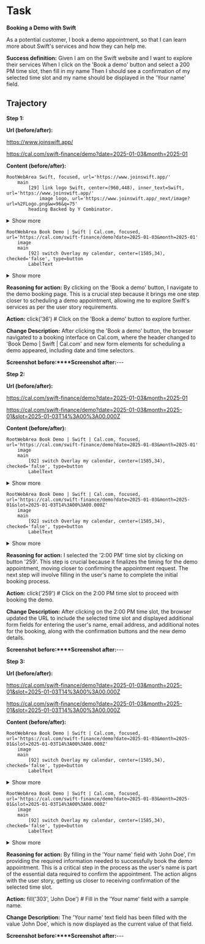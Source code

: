 # Task

**Booking a Demo with Swift**

As a potential customer,
I book a demo appointment,
so that I can learn more about Swift's services and how they can help me.

**Success definition:** Given I am on the Swift website and I want to explore their services
When I click on the 'Book a demo' button and select a 200 PM time slot, then fill in my name
Then I should see a confirmation of my selected time slot and my name should be displayed in the 'Your name' field.

## Trajectory

**Step 1:**

**Url (before/after):** 

https://www.joinswift.app/

https://cal.com/swift-finance/demo?date=2025-01-03&month=2025-01

**Content (before/after):** 

```
RootWebArea Swift, focused, url='https://www.joinswift.app/'
	main
		[29] link logo Swift, center=(960,448), inner_text=Swift, url='https://www.joinswift.app/'
			image logo, url='https://www.joinswift.app/_next/image?url=%2FLogo.png&w=96&q=75'
		heading Backed by Y Combinator.
```
<details><summary>Show more</summary>

```
		[36] link Book a demo, center=(960,572), url='https://cal.com/swift-finance/demo'
			button Book a demo
		[38] link Login, center=(960,628), url='https://accounts.joinswift.app/sign-in'
			button Login
	alert, atomic
```
</details>



```
RootWebArea Book Demo | Swift | Cal.com, focused, url='https://cal.com/swift-finance/demo?date=2025-01-03&month=2025-01'
	image
	main
		[92] switch Overlay my calendar, center=(1585,34), checked='false', type=button
		LabelText
```
<details><summary>Show more</summary>

```
			StaticText Overlay my calendar
		group
			[96] radio $Switch to monthly view, center=(1795,34), checked='true', type=button
			[100] radio $Switch to weekly view, center=(1837,34), checked='false', type=button
			[104] radio $Switch to column view, center=(1879,34), checked='false', type=button
		list
			listitem
				[114] link Swift, center=(477,292), url='https://cal.com/swift-finance?redirect=false'
					image Swift, url='https://cal.com/api/avatar/d45452d7-10cf-4715-b6f0-e895762ab8df.png'
		paragraph
			StaticText Swift
		heading Book Demo
		paragraph
			StaticText David – Co-Founder & CEO
		StaticText Requires confirmation
		StaticText 30m
		image Google Meet icon, url='https://cal.com/app-store/googlevideo/logo.webp'
		[135] paragraph, center=(536,510), inner_text=Google Meet
			StaticText Google Meet
		generic
		StaticText Select...
		[148] combobox Timezone Select, center=(491,546), autocomplete=off, contenteditable=True, expanded=False, hasPopup='menu', type=text
		[137] svg, center=(473,546)
		strong
			StaticText January
		[152] svg, center=(560,546)
		StaticText 2025
		[161] button View previous month, center=(1126,286), type=button
		[163] button View next month, center=(1162,286), type=button
		StaticText MON
		StaticText TUE
		StaticText WED
		StaticText THU
		StaticText FRI
		StaticText SAT
		StaticText SUN
		[179] button 1, center=(897,386), type=button
		[181] button 2, center=(960,386), type=button
		[183] button 3 today, center=(1024,386), inner_text=3
today, type=button
		[187] button 4, center=(1087,386), type=button
		[189] button 5, center=(1150,386), type=button
		[191] button 6, center=(771,449), type=button
		[193] button 7, center=(834,449), type=button
		[195] button 8, center=(897,449), type=button
		[197] button 9, center=(960,449), type=button
		[199] button 10, center=(1024,449), type=button
		[201] button 11, center=(1087,449), type=button
		[203] button 12, center=(1150,449), type=button
		[205] button 13, center=(771,512), type=button
		[207] button 14, center=(834,512), type=button
		[209] button 15, center=(897,512), type=button
		[211] button 16, center=(960,512), type=button
		[213] button 17, center=(1024,512), type=button
		[215] button 18, center=(1087,512), type=button
		[217] button 19, center=(1150,512), type=button
		[219] button 20, center=(771,576), type=button
		[221] button 21, center=(834,576), type=button
		[223] button 22, center=(897,576), type=button
		[225] button 23, center=(960,576), type=button
		[227] button 24, center=(1024,576), type=button
		[229] button 25, center=(1087,576), type=button
		[231] button 26, center=(1150,576), type=button
		[233] button 27, center=(771,639), type=button
		[235] button 28, center=(834,639), type=button
		[237] button 29, center=(897,639), type=button
		[239] button 30, center=(960,639), type=button
		[241] button 31, center=(1024,639), type=button
		StaticText Fri
		StaticText 03
		group
			[250] radio 12h, center=(1377,286), checked='true', type=button
			[252] radio 24h, center=(1429,286), checked='false', type=button
		[259] button 2:00pm, center=(1340,335), type=button
		[262] button 2:30pm, center=(1340,381), type=button
		[265] button 3:00pm, center=(1340,427), type=button
		[268] button 3:30pm, center=(1340,473), type=button
		[271] button 4:00pm, center=(1340,519), type=button
		[274] button 4:30pm, center=(1340,565), type=button
		[278] link Cal.com Logo, center=(960,784), url='https://go.cal.com/booking'
			image Cal.com Logo, url='https://app.cal.com/api/logo'
	alert, atomic
```
</details>

**Reasoning for action:** By clicking on the 'Book a demo' button, I navigate to the demo booking page. This is a crucial step because it brings me one step closer to scheduling a demo appointment, allowing me to explore Swift's services as per the user story requirements.

**Action:** click('36') # Click on the 'Book a demo' button to explore further.

**Change Description:** After clicking the 'Book a demo' button, the browser navigated to a booking interface on Cal.com, where the header changed to 'Book Demo | Swift | Cal.com' and new form elements for scheduling a demo appeared, including date and time selectors.

**Screenshot before:****Screenshot after:**---

**Step 2:**

**Url (before/after):** 

https://cal.com/swift-finance/demo?date=2025-01-03&month=2025-01

https://cal.com/swift-finance/demo?date=2025-01-03&month=2025-01&slot=2025-01-03T14%3A00%3A00.000Z

**Content (before/after):** 

```
RootWebArea Book Demo | Swift | Cal.com, focused, url='https://cal.com/swift-finance/demo?date=2025-01-03&month=2025-01'
	image
	main
		[92] switch Overlay my calendar, center=(1585,34), checked='false', type=button
		LabelText
```
<details><summary>Show more</summary>

```
			StaticText Overlay my calendar
		group
			[96] radio $Switch to monthly view, center=(1795,34), checked='true', type=button
			[100] radio $Switch to weekly view, center=(1837,34), checked='false', type=button
			[104] radio $Switch to column view, center=(1879,34), checked='false', type=button
		list
			listitem
				[114] link Swift, center=(477,292), url='https://cal.com/swift-finance?redirect=false'
					image Swift, url='https://cal.com/api/avatar/d45452d7-10cf-4715-b6f0-e895762ab8df.png'
		paragraph
			StaticText Swift
		heading Book Demo
		paragraph
			StaticText David – Co-Founder & CEO
		StaticText Requires confirmation
		StaticText 30m
		image Google Meet icon, url='https://cal.com/app-store/googlevideo/logo.webp'
		[135] paragraph, center=(536,510), inner_text=Google Meet
			StaticText Google Meet
		generic
		StaticText Select...
		[148] combobox Timezone Select, center=(491,546), autocomplete=off, contenteditable=True, expanded=False, hasPopup='menu', type=text
		[137] svg, center=(473,546)
		strong
			StaticText January
		[152] svg, center=(560,546)
		StaticText 2025
		[161] button View previous month, center=(1126,286), type=button
		[163] button View next month, center=(1162,286), type=button
		StaticText MON
		StaticText TUE
		StaticText WED
		StaticText THU
		StaticText FRI
		StaticText SAT
		StaticText SUN
		[179] button 1, center=(897,386), type=button
		[181] button 2, center=(960,386), type=button
		[183] button 3 today, center=(1024,386), inner_text=3
today, type=button
		[187] button 4, center=(1087,386), type=button
		[189] button 5, center=(1150,386), type=button
		[191] button 6, center=(771,449), type=button
		[193] button 7, center=(834,449), type=button
		[195] button 8, center=(897,449), type=button
		[197] button 9, center=(960,449), type=button
		[199] button 10, center=(1024,449), type=button
		[201] button 11, center=(1087,449), type=button
		[203] button 12, center=(1150,449), type=button
		[205] button 13, center=(771,512), type=button
		[207] button 14, center=(834,512), type=button
		[209] button 15, center=(897,512), type=button
		[211] button 16, center=(960,512), type=button
		[213] button 17, center=(1024,512), type=button
		[215] button 18, center=(1087,512), type=button
		[217] button 19, center=(1150,512), type=button
		[219] button 20, center=(771,576), type=button
		[221] button 21, center=(834,576), type=button
		[223] button 22, center=(897,576), type=button
		[225] button 23, center=(960,576), type=button
		[227] button 24, center=(1024,576), type=button
		[229] button 25, center=(1087,576), type=button
		[231] button 26, center=(1150,576), type=button
		[233] button 27, center=(771,639), type=button
		[235] button 28, center=(834,639), type=button
		[237] button 29, center=(897,639), type=button
		[239] button 30, center=(960,639), type=button
		[241] button 31, center=(1024,639), type=button
		StaticText Fri
		StaticText 03
		group
			[250] radio 12h, center=(1377,286), checked='true', type=button
			[252] radio 24h, center=(1429,286), checked='false', type=button
		[259] button 2:00pm, center=(1340,335), type=button
		[262] button 2:30pm, center=(1340,381), type=button
		[265] button 3:00pm, center=(1340,427), type=button
		[268] button 3:30pm, center=(1340,473), type=button
		[271] button 4:00pm, center=(1340,519), type=button
		[274] button 4:30pm, center=(1340,565), type=button
		[278] link Cal.com Logo, center=(960,784), url='https://go.cal.com/booking'
			image Cal.com Logo, url='https://app.cal.com/api/logo'
	alert, atomic
```
</details>



```
RootWebArea Book Demo | Swift | Cal.com, focused, url='https://cal.com/swift-finance/demo?date=2025-01-03&month=2025-01&slot=2025-01-03T14%3A00%3A00.000Z'
	image
	main
		[92] switch Overlay my calendar, center=(1585,34), checked='false', type=button
		LabelText
```
<details><summary>Show more</summary>

```
			StaticText Overlay my calendar
		group
			[96] radio $Switch to monthly view, center=(1795,34), checked='true', type=button
			[100] radio $Switch to weekly view, center=(1837,34), checked='false', type=button
			[104] radio $Switch to column view, center=(1879,34), checked='false', type=button
		list
			listitem
				[114] link Swift, center=(617,312), url='https://cal.com/swift-finance?redirect=false'
					image Swift, url='https://cal.com/api/avatar/d45452d7-10cf-4715-b6f0-e895762ab8df.png'
		paragraph
			StaticText Swift
		heading Book Demo
		paragraph
			StaticText David – Co-Founder & CEO
		StaticText Friday, January 3, 2025
		StaticText 2:00 – 2:30 pm
		StaticText Requires confirmation
		StaticText 30m
		image Google Meet icon, url='https://cal.com/app-store/googlevideo/logo.webp'
		[135] paragraph, center=(676,586), inner_text=Google Meet
			StaticText Google Meet
		StaticText UTC
		LabelText
			StaticText Your name
			StaticText *
		[138] div, center=(644,622), inner_text=UTC
		[137] svg, center=(613,622)
		[303] textbox Your name*, center=(1130,340), contenteditable=True, required, type=text
		LabelText
			StaticText Email address
			StaticText *
		[312] textbox Email address *, center=(1130,414), contenteditable=True, type=email
		LabelText
			StaticText Additional notes
		[340] textbox Additional notes, center=(1130,509), contenteditable=True
		[344] button Add guests, center=(1010,584), type=button
		StaticText By proceeding, you agree to our
		[348] link Terms, center=(1157,640), url='https://cal.com/terms'
		StaticText and
		[349] link Privacy Policy, center=(1244,640), url='https://cal.com/privacy'
		StaticText .
		[351] button Back, center=(1188,682), type=button
		[352] button Confirm, center=(1272,682), type=submit
		[278] link Cal.com Logo, center=(960,764), url='https://go.cal.com/booking'
			image Cal.com Logo, url='https://app.cal.com/api/logo'
	alert, atomic
```
</details>

**Reasoning for action:** I selected the '2:00 PM' time slot by clicking on button '259'. This step is crucial because it finalizes the timing for the demo appointment, moving closer to confirming the appointment request. The next step will involve filling in the user's name to complete the initial booking process.

**Action:** click('259') # Click on the 2:00 PM time slot to proceed with booking the demo.

**Change Description:** After clicking on the 2:00 PM time slot, the browser updated the URL to include the selected time slot and displayed additional form fields for entering the user's name, email address, and additional notes for the booking, along with the confirmation buttons and the new demo details.

**Screenshot before:****Screenshot after:**---

**Step 3:**

**Url (before/after):** 

https://cal.com/swift-finance/demo?date=2025-01-03&month=2025-01&slot=2025-01-03T14%3A00%3A00.000Z

https://cal.com/swift-finance/demo?date=2025-01-03&month=2025-01&slot=2025-01-03T14%3A00%3A00.000Z

**Content (before/after):** 

```
RootWebArea Book Demo | Swift | Cal.com, focused, url='https://cal.com/swift-finance/demo?date=2025-01-03&month=2025-01&slot=2025-01-03T14%3A00%3A00.000Z'
	image
	main
		[92] switch Overlay my calendar, center=(1585,34), checked='false', type=button
		LabelText
```
<details><summary>Show more</summary>

```
			StaticText Overlay my calendar
		group
			[96] radio $Switch to monthly view, center=(1795,34), checked='true', type=button
			[100] radio $Switch to weekly view, center=(1837,34), checked='false', type=button
			[104] radio $Switch to column view, center=(1879,34), checked='false', type=button
		list
			listitem
				[114] link Swift, center=(617,312), url='https://cal.com/swift-finance?redirect=false'
					image Swift, url='https://cal.com/api/avatar/d45452d7-10cf-4715-b6f0-e895762ab8df.png'
		paragraph
			StaticText Swift
		heading Book Demo
		paragraph
			StaticText David – Co-Founder & CEO
		StaticText Friday, January 3, 2025
		StaticText 2:00 – 2:30 pm
		StaticText Requires confirmation
		StaticText 30m
		image Google Meet icon, url='https://cal.com/app-store/googlevideo/logo.webp'
		[135] paragraph, center=(676,586), inner_text=Google Meet
			StaticText Google Meet
		StaticText UTC
		LabelText
			StaticText Your name
			StaticText *
		[138] div, center=(644,622), inner_text=UTC
		[137] svg, center=(613,622)
		[303] textbox Your name*, center=(1130,340), contenteditable=True, required, type=text
		LabelText
			StaticText Email address
			StaticText *
		[312] textbox Email address *, center=(1130,414), contenteditable=True, type=email
		LabelText
			StaticText Additional notes
		[340] textbox Additional notes, center=(1130,509), contenteditable=True
		[344] button Add guests, center=(1010,584), type=button
		StaticText By proceeding, you agree to our
		[348] link Terms, center=(1157,640), url='https://cal.com/terms'
		StaticText and
		[349] link Privacy Policy, center=(1244,640), url='https://cal.com/privacy'
		StaticText .
		[351] button Back, center=(1188,682), type=button
		[352] button Confirm, center=(1272,682), type=submit
		[278] link Cal.com Logo, center=(960,764), url='https://go.cal.com/booking'
			image Cal.com Logo, url='https://app.cal.com/api/logo'
	alert, atomic
```
</details>



```
RootWebArea Book Demo | Swift | Cal.com, focused, url='https://cal.com/swift-finance/demo?date=2025-01-03&month=2025-01&slot=2025-01-03T14%3A00%3A00.000Z'
	image
	main
		[92] switch Overlay my calendar, center=(1585,34), checked='false', type=button
		LabelText
```
<details><summary>Show more</summary>

```
			StaticText Overlay my calendar
		group
			[96] radio $Switch to monthly view, center=(1795,34), checked='true', type=button
			[100] radio $Switch to weekly view, center=(1837,34), checked='false', type=button
			[104] radio $Switch to column view, center=(1879,34), checked='false', type=button
		list
			listitem
				[114] link Swift, center=(617,312), url='https://cal.com/swift-finance?redirect=false'
					image Swift, url='https://cal.com/api/avatar/d45452d7-10cf-4715-b6f0-e895762ab8df.png'
		paragraph
			StaticText Swift
		heading Book Demo
		paragraph
			StaticText David – Co-Founder & CEO
		StaticText Friday, January 3, 2025
		StaticText 2:00 – 2:30 pm
		StaticText Requires confirmation
		StaticText 30m
		image Google Meet icon, url='https://cal.com/app-store/googlevideo/logo.webp'
		[135] paragraph, center=(676,586), inner_text=Google Meet
			StaticText Google Meet
		StaticText UTC
		LabelText
			StaticText Your name
			StaticText *
		[138] div, center=(644,622), inner_text=UTC
		[137] svg, center=(613,622)
		[303] textbox Your name* value='John Doe', center=(1130,340), contenteditable=True, focused, required, type=text
		LabelText
			StaticText Email address
			StaticText *
		[312] textbox Email address *, center=(1130,414), contenteditable=True, type=email
		LabelText
			StaticText Additional notes
		[340] textbox Additional notes, center=(1130,509), contenteditable=True
		[344] button Add guests, center=(1010,584), type=button
		StaticText By proceeding, you agree to our
		[348] link Terms, center=(1157,640), url='https://cal.com/terms'
		StaticText and
		[349] link Privacy Policy, center=(1244,640), url='https://cal.com/privacy'
		StaticText .
		[351] button Back, center=(1188,682), type=button
		[352] button Confirm, center=(1272,682), type=submit
		[278] link Cal.com Logo, center=(960,764), url='https://go.cal.com/booking'
			image Cal.com Logo, url='https://app.cal.com/api/logo'
	alert, atomic
```
</details>

**Reasoning for action:** By filling in the 'Your name' field with 'John Doe', I'm providing the required information needed to successfully book the demo appointment. This is a critical step in the process as the user's name is part of the essential data required to confirm the appointment. The action aligns with the user story, getting us closer to receiving confirmation of the selected time slot.

**Action:** fill('303', 'John Doe') # Fill in the 'Your name' field with a sample name.

**Change Description:** The 'Your name' text field has been filled with the value 'John Doe', which is now displayed as the current value of that field.

**Screenshot before:****Screenshot after:**---

